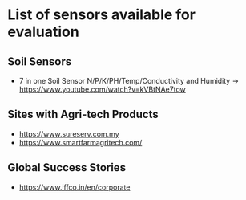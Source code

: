 # List of sensors available for evaluation
## Soil Sensors
  - 7 in one Soil Sensor N/P/K/PH/Temp/Conductivity and Humidity -> https://www.youtube.com/watch?v=kVBtNAe7tow

## Sites with Agri-tech Products
  - https://www.sureserv.com.my
  - https://www.smartfarmagritech.com/

## Global Success Stories
  - https://www.iffco.in/en/corporate
